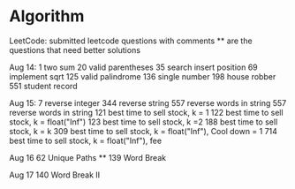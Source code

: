 # Algorithm
LeetCode: submitted leetcode questions with comments
** are the questions that need better solutions

Aug 14:
1 two sum
20 valid parentheses
35 search insert position
69 implement sqrt
125 valid palindrome
136 single number
198 house robber
551 student record

Aug 15:
7 reverse integer
344 reverse string
557 reverse words in string
557 reverse words in string
121 best time to sell stock, k = 1
122 best time to sell stock, k = float("Inf")
123 best time to sell stock, k =2
188 best time to sell stock, k = k
309 best time to sell stock, k = float("Inf"), Cool down = 1
714 best time to sell stock, k = float("Inf"), fee

Aug 16
62 Unique Paths **
139 Word Break

Aug 17
140 Word Break II
